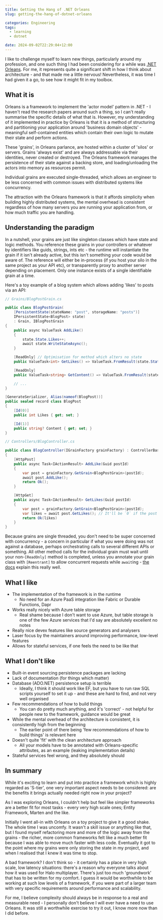 ```yaml
---
title: Getting the Hang of .NET Orleans
slug: getting-the-hang-of-dotnet-orleans

categories: Engineering
tags:
  - learning
  - dotnet

date: 2024-09-02T22:29:04+12:00
---
```


I like to challenge myself to learn new things, particularly around my profession, and one such thing I had been considering for a while
was [.NET Orleans](https://learn.microsoft.com/en-us/dotnet/orleans/overview). For me, it represents quite a significant shift in how I think about architecture - and that made me
a little nervous! Nevertheless, it was time I had given it a go, to see how it might fit in my toolbox.

## What it is

Orleans is a framework to implement the 'actor model' pattern in .NET - I haven't read the research papers around such a thing, so I can't really summarise the specific details of
what that is. However, my understanding of it implemented in practice by Orleans is that it is a method of structuring and partitioning your application around 'business domain
objects' - meaningful self-contained entities which contain their own logic to mutate their state and perform actions.

These 'grains', in Orleans parlance, are hosted within a cluster of 'silos' or servers. Grains 'always exist' and are always addressable via their identities, never created or
destroyed. The Orleans framework manages the persistence of their state against a backing store, and loading/unloading the actors into memory as resources permit.

Individual grains are executed single-threaded, which allows an engineer to be less concerned with common issues with distributed systems like concurrency.

The attraction with the Orleans framework is that it affords simplicity when building highly distributed systems, the mental overhead is consistent regardless of how many servers
you are running your application from, or how much traffic you are handling.

## Understanding the paradigm

In a nutshell, your grains are just like singleton classes which have state and logic methods. You reference these grains in your controllers or whatever by identifiers like guids,
strings, ints etc - the runtime will instantiate the grain if it isn't already active, but this isn't something your code would be aware of. The reference will either be
in-process (if you host your silo in the same project as your API etc), or transparently proxy to another server depending on placement. Only one instance exists of a single
identifiable grain at a time.

Here's a toy example of a blog system which allows adding 'likes' to posts via an API:

```cs
// Grains/BlogPostGrain.cs

public class BlogPostGrain(
    [PersistentState(stateName: "post", storageName: "posts")]
    IPersistentState<BlogPost> state)
    : Grain, IBlogPostGrain
{
    public async ValueTask AddLike()
    {
        state.State.Likes++;
        await state.WriteStateAsync();
    }

    [ReadOnly] // Optimisation for method which alters no state
    public ValueTask<int> GetLikes() => ValueTask.FromResult(state.State.Likes);

    [ReadOnly]
    public ValueTask<string> GetContent() => ValueTask.FromResult(state.State.Content ?? "Nothing here");

    // ...
}

[GenerateSerializer, Alias(nameof(BlogPost))]
public sealed record class BlogPost
{
    [Id(0)]
    public int Likes { get; set; }

    [Id(1)]
    public string? Content { get; set; }
}
```

```cs
// Controllers/BlogController.cs

public class BlogController(IGrainFactory grainFactory) : ControllerBase
{
    [HttpPost]
    public async Task<IActionResult> AddLike(Guid postId)
    {
        var post = grainFactory.GetGrain<BlogPostGrain>(postId);
        await post.AddLike();
        return Ok();
    }

    [HttpGet]
    public async Task<IActionResult> GetLikes(Guid postId)
    {
        var post = grainFactory.GetGrain<BlogPostGrain>(postId);
        var likes = await post.GetLikes(); // It'll be `0` if the post doesn't exist
        return Ok(likes)
    }
}
```

Because grains are single threaded, you don't need to be super concerned with concurrency - a concern in particular if what you were doing was not against a database, perhaps
orchestrating calls to several different APIs or something. All other method calls for the individual grain must wait until your non-`[ReadOnly]` method is completed, unless you
annotate your grain class with `[Reentrant]` to allow concurrent requests while `await`ing - [the docs](https://learn.microsoft.com/en-us/dotnet/orleans/grains/request-scheduling)
explain this really well.

## What I like

* The implementation of the framework is in the runtime
    * No need for an Azure PaaS integration like Fabric or Durable Functions, Dapr
* Works really nicely with Azure table storage
    * Real shame because I don't want to use Azure, but table storage is one of the few Azure services that I'd say are absolutely excellent no notes
* Really nice devex features like source generators and analysers
* Laser focus by the maintainers around improving performance, low-level features
* Allows for stateful services, if one feels the need to be like that

## What I don't like

* Built-in event sourcing persistence packages are lacking
* Lack of documentation (for things which matter)
* Database (ADO.NET) persistence setup is terrible
    * Ideally, I think it should work like EF, but you have to run raw SQL scripts yourself to set it up - and these are hard to find, and not very well organised
* Few recommendations of how to build things
    * You can do pretty much anything, and it's 'correct' - not helpful for people new to the framework, guidance would be great
* While the mental overhead of the architecture is consistent, it is consistently high from the beginning
    * The earlier point of there being 'few recommendations of how to build things' is relevant here
* Doesn't quite 'fit' with the clean architecture approach
    * All your models have to be annotated with Orleans-specific attributes, as an example (leaking implementation details)
* Stateful services feel wrong, and they absolutely should

## In summary

While it's exciting to learn and put into practice a framework which is highly regarded as 'S-tier', one very important aspect needs to be considered: are the benefits it brings
actually needed right now in your project?

As I was exploring Orleans, I couldn't help but feel like simpler frameworks are a better fit for most tasks - every very high scale ones; Entity Framework, Marten and the like.

Initially I went all-in with Orleans on a toy project to give it a good shake. The whole time I was uncomfy. It wasn't a skill issue or anything like that, but I found myself
refactoring more and more of the logic away from the grains - the richer, more common frameworks felt like a much better fit because I was able to move much faster with less code.
Eventually it got to the point where my grains were only storing the state in my project, and when I realised that I knew it was time to stop.

A bad framework? I don't think so - it certainly has a place in very high scale, low latency situations: there's a reason why everyone talks about how it was used for Halo
multiplayer. There's just too much 'groundwork' that has to be written for my comfort. I guess it would be worthwhile to be working at such low levels of a framework, if you were
part of a larger team with very specific requirements around performance and scalability.

For me, I believe complexity should always be in response to a real and measurable need - I personally don't believe I will ever have a need to use Orleans. It was still a
worthwhile exercise to try it out, I know more now than I did before.
